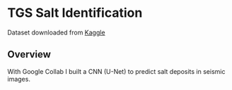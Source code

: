 # TGS Salt Identification

Dataset downloaded from [Kaggle](https://www.kaggle.com/c/tgs-salt-identification-challenge)

## Overview

With Google Collab I built a CNN (U-Net) to predict salt deposits in seismic images.
